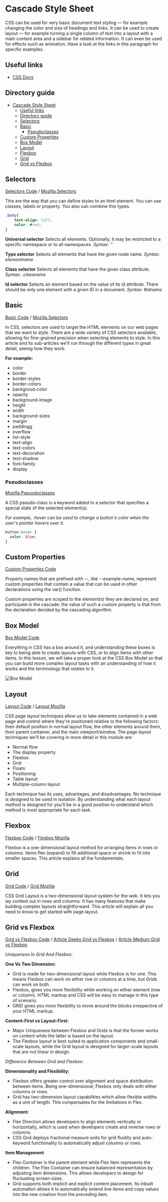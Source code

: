 # Cascade Style Sheet

CSS can be used for very basic document text styling — for example changing the color and size of headings and links. It can be used to create layout — for example turning a single column of text into a layout with a main content area and a sidebar for related information. It can even be used for effects such as animation. Have a look at the links in this paragraph for specific examples.

## Useful links

- [CSS Docs](https://developer.mozilla.org/en-US/docs/Learn/CSS/Introduction_to_CSS/Getting_started)

## Directory guide
- [Cascade Style Sheet](#cascade-style-sheet)
  - [Useful links](#useful-links)
  - [Directory guide](#directory-guide)
  - [Selectors](#selectors)
  - [Basic](#basic)
    - [Pseudoclasses](#pseudoclasses)
  - [Custom Properties](#custom-properties)
  - [Box Model](#box-model)
  - [Layout](#layout)
  - [Flexbox](#flexbox)
  - [Grid](#grid)
  - [Grid vs Flexbox](#grid-vs-flexbox)

## Selectors

[Selectors Code](selectors/index.html) / [Mozilla Selectors](https://developer.mozilla.org/en-US/docs/Web/CSS/CSS_Selectors)

This are the way that you can define styles to an html element. You can use classes, labels or property.
You also can combine this types.

```css
.body{
    text-align: left;
    color: #red;
}
```

**Universal selector**
Selects all elements. Optionally, it may be restricted to a specific namespace or to all namespaces.
*Syntax: '*'

**Type selector**
Selects all elements that have the given node name.
*Syntax: elementname*

**Class selector**
Selects all elements that have the given class attribute.
*Syntax: .classname*

**Id selector**
Selects an element based on the value of its id attribute. There should be only one element with a given ID in a document.
*Syntax: #idname*

## Basic 

[Basic Code](basic/index.html) / [Mozilla Selectors](https://developer.mozilla.org/en-US/docs/Web/CSS/CSS_Selectors)

In CSS, selectors are used to target the HTML elements on our web pages that we want to style. There are a wide variety of CSS selectors available, allowing for fine-grained precision when selecting elements to style. In this article and its sub-articles we'll run through the different types in great detail, seeing how they work.

**For example:**
- color
- border
- border-styles
- border-colors
- backgroud-color
- opacity
- background-image
- height
- width
- background-sizes
- margin
- paddingg
- overflow
- list-style
- text-align
- text-colors
- text-decoration
- text-shadow
- font-family
- display

### Pseudoclasses

[Mozilla Pseuodoclasses](https://developer.mozilla.org/en-US/docs/Web/CSS/Pseudo-classes)

A CSS pseudo-class is a keyword added to a selector that specifies a special state of the selected element(s).
 
*For example, :hover can be used to change a button's color when the user's pointer hovers over it.*

```css
button:hover {
  color: blue;
}
```

## Custom Properties

[Custom Properties Code](custom-property/index.html)

Property names that are prefixed with --, like --example-name, represent custom properties that contain a value that can be used in other declarations using the var() function.

Custom properties are scoped to the element(s) they are declared on, and participate in the cascade: the value of such a custom property is that from the declaration decided by the cascading algorithm.


## Box Model

[Box Model Code](box-model/index.html)

Everything in CSS has a box around it, and understanding these boxes is key to being able to create layouts with CSS, or to align items with other items. In this lesson, we will take a proper look at the CSS Box Model so that you can build more complex layout tasks with an understanding of how it works and the terminology that relates to it.

![Box Model](https://developer.mozilla.org/en-US/docs/Learn/CSS/Building_blocks/The_box_model/box-model.png)


## Layout 

[Layout Code](layout/index.html) / [Layout Mozilla](https://developer.mozilla.org/en-US/docs/Learn/CSS/CSS_layout/Introduction)

CSS page layout techniques allow us to take elements contained in a web page and control where they're positioned relative to the following factors: their default position in normal layout flow, the other elements around them, their parent container, and the main viewport/window. The page layout techniques we'll be covering in more detail in this module are:

- Normal flow
- The display property
- Flexbox
- Grid
- Floats
- Positioning
- Table layout
- Multiple-column layout

Each technique has its uses, advantages, and disadvantages. No technique is designed to be used in isolation. By understanding what each layout method is designed for you'll be in a good position to understand which method is most appropriate for each task.

## Flexbox 

[Flexbox Code](flexbox/index.html) / [Flexbox Mozilla](https://developer.mozilla.org/en-US/docs/Learn/CSS/CSS_layout/Flexbox)

Flexbox is a one-dimensional layout method for arranging items in rows or columns. Items flex (expand) to fill additional space or shrink to fit into smaller spaces. This article explains all the fundamentals.

## Grid 

[Grid Code](grid/index.html) / [Grid Mozilla](https://developer.mozilla.org/en-US/docs/Learn/CSS/CSS_layout/Grids)

CSS Grid Layout is a two-dimensional layout system for the web. It lets you lay content out in rows and columns. It has many features that make building complex layouts straightforward. This article will explain all you need to know to get started with page layout.

## Grid vs Flexbox 

[Grid vs Flexbox Code](grid-vs-flexbox/index.html) / [Article Geeks Grid vs Flexbox](https://www.geeksforgeeks.org/comparison-between-css-grid-css-flexbox/) / [Article Medium Grid vs Flexbox](https://medium.com/turo-engineering/flexbox-vs-css-grid-6a94547b6c06)

*Uniqueness In Grid And Flexbox:*

**One Vs Two Dimension:**

- Grid is made for two-dimensional layout while Flexbox is for one. This means Flexbox can work on either row or columns at a time, but Grids can work on both.
- Flexbox, gives you more flexibility while working on either element (row or column). HTML markup and CSS will be easy to manage in this type of scenario.
- GRID gives you more flexibility to move around the blocks irrespective of your HTML markup.

**Content-First vs Layout-First:**

- Major Uniqueness between Flexbox and Grids is that the former works on content while the latter is based on the layout.
- The Flexbox layout is best suited to application components and small-scale layouts, while the Grid layout is designed for larger-scale layouts that are not linear in design.

*Difference Between Grid and Flexbox:*

**Dimensionality and Flexibility:**

- Flexbox offers greater control over alignment and space distribution between items. Being one-dimensional, Flexbox only deals with either columns or rows.
- Grid has two-dimension layout capabilities which allow flexible widths as a unit of length. This compensates for the limitations in Flex.

**Alignment:**

- Flex Direction allows developers to align elements vertically or horizontally, which is used when developers create and reverse rows or columns.
- CSS Grid deploys fractional measure units for grid fluidity and auto-keyword functionality to automatically adjust columns or rows.
  
**Item Management**

- Flex Container is the parent element while Flex Item represents the children. The Flex Container can ensure balanced representation by adjusting item dimensions. This allows developers to design for fluctuating screen sizes.
- Grid supports both implicit and explicit content placement. Its inbuilt automation allows it to automatically extend line items and copy values into the new creation from the preceding item.